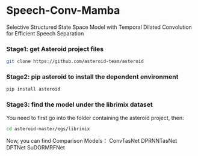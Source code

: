 # Speech-Conv-Mamba
Selective Structured State Space Model with Temporal Dilated Convolution for Efficient Speech Separation

###  Stage1: get Asteroid project files
```bash
git clone https://github.com/asteroid-team/asteroid
```


###  Stage2: pip asteroid to install the dependent environment
```bash
pip install asteroid
```

###  Stage3: find  the model under the librimix dataset
You need to first go into the folder containing the asteroid project, then:
```bash
cd asteroid-master/egs/librimix
```
Now, you can find Comparison Models：
ConvTasNet
DPRNNTasNet
DPTNet
SuDORMRFNet
